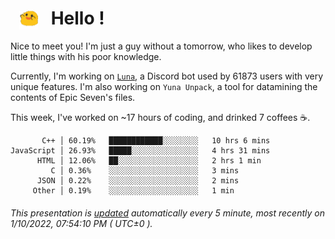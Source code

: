 <h1>   <img src="./spoink.gif" style="vertical-align:middle;" width="30px">   Hello ! </h1>

Nice to meet you! I'm just a guy without a tomorrow, who likes to develop little things with his poor knowledge.

Currently, I'm working on <a href='https://github.com/Asgarrrr/Luna'>`Luna`</a>, a Discord bot used by 61873 users with very unique features. I'm also working on `Yuna Unpack`, a tool for datamining the contents of Epic Seven's files.

This week, I've worked on ~17 hours of coding, and drinked 7 coffees ☕.

```
       C++ │ 60.19%   ████████████░░░░░░░░   10 hrs 6 mins
JavaScript │ 26.93%   █████░░░░░░░░░░░░░░░   4 hrs 31 mins
      HTML │ 12.06%   ██░░░░░░░░░░░░░░░░░░   2 hrs 1 min
         C │ 0.36%    ░░░░░░░░░░░░░░░░░░░░   3 mins
      JSON │ 0.22%    ░░░░░░░░░░░░░░░░░░░░   2 mins
     Other │ 0.19%    ░░░░░░░░░░░░░░░░░░░░   1 min
```

###### This presentation is [updated](https://github.com/Asgarrrr) automatically every 5 minute, most recently on 1/10/2022, 07:54:10 PM ( UTC±0 ).